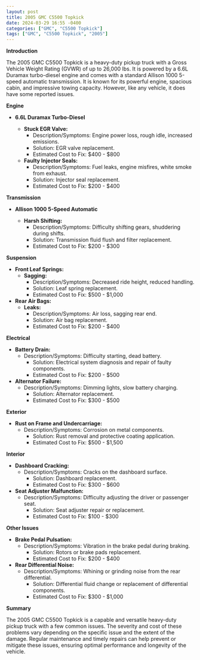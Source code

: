 ```yaml
---
layout: post
title: 2005 GMC C5500 Topkick
date: 2024-03-29 16:55 -0400
categories: ["GMC", "C5500 Topkick"]
tags: ["GMC", "C5500 Topkick", "2005"]
---
```

**Introduction**

The 2005 GMC C5500 Topkick is a heavy-duty pickup truck with a Gross Vehicle Weight Rating (GVWR) of up to 26,000 lbs. It is powered by a 6.6L Duramax turbo-diesel engine and comes with a standard Allison 1000 5-speed automatic transmission. It is known for its powerful engine, spacious cabin, and impressive towing capacity. However, like any vehicle, it does have some reported issues.

**Engine**

* **6.6L Duramax Turbo-Diesel**

    * **Stuck EGR Valve:**
        * Description/Symptoms: Engine power loss, rough idle, increased emissions.
        * Solution: EGR valve replacement.
        * Estimated Cost to Fix: $400 - $800
    * **Faulty Injector Seals:**
        * Description/Symptoms: Fuel leaks, engine misfires, white smoke from exhaust.
        * Solution: Injector seal replacement.
        * Estimated Cost to Fix: $200 - $400

**Transmission**

* **Allison 1000 5-Speed Automatic**

    * **Harsh Shifting:**
        * Description/Symptoms: Difficulty shifting gears, shuddering during shifts.
        * Solution: Transmission fluid flush and filter replacement.
        * Estimated Cost to Fix: $200 - $300

**Suspension**

* **Front Leaf Springs:**
    * **Sagging:**
        * Description/Symptoms: Decreased ride height, reduced handling.
        * Solution: Leaf spring replacement.
        * Estimated Cost to Fix: $500 - $1,000
* **Rear Air Bags:**
    * **Leaks:**
        * Description/Symptoms: Air loss, sagging rear end.
        * Solution: Air bag replacement.
        * Estimated Cost to Fix: $200 - $400

**Electrical**

* **Battery Drain:**
    * Description/Symptoms: Difficulty starting, dead battery.
        * Solution: Electrical system diagnosis and repair of faulty components.
        * Estimated Cost to Fix: $200 - $500
* **Alternator Failure:**
    * Description/Symptoms: Dimming lights, slow battery charging.
        * Solution: Alternator replacement.
        * Estimated Cost to Fix: $300 - $500

**Exterior**

* **Rust on Frame and Undercarriage:**
    * Description/Symptoms: Corrosion on metal components.
        * Solution: Rust removal and protective coating application.
        * Estimated Cost to Fix: $500 - $1,500

**Interior**

* **Dashboard Cracking:**
    * Description/Symptoms: Cracks on the dashboard surface.
        * Solution: Dashboard replacement.
        * Estimated Cost to Fix: $300 - $600
* **Seat Adjuster Malfunction:**
    * Description/Symptoms: Difficulty adjusting the driver or passenger seat.
        * Solution: Seat adjuster repair or replacement.
        * Estimated Cost to Fix: $100 - $300

**Other Issues**

* **Brake Pedal Pulsation:**
    * Description/Symptoms: Vibration in the brake pedal during braking.
        * Solution: Rotors or brake pads replacement.
        * Estimated Cost to Fix: $200 - $400
* **Rear Differential Noise:**
    * Description/Symptoms: Whining or grinding noise from the rear differential.
        * Solution: Differential fluid change or replacement of differential components.
        * Estimated Cost to Fix: $300 - $1,000

**Summary**

The 2005 GMC C5500 Topkick is a capable and versatile heavy-duty pickup truck with a few common issues. The severity and cost of these problems vary depending on the specific issue and the extent of the damage. Regular maintenance and timely repairs can help prevent or mitigate these issues, ensuring optimal performance and longevity of the vehicle.
